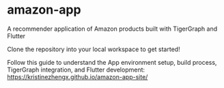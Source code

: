 # amazon-app
A recommender application of Amazon products built with TigerGraph and Flutter

Clone the repository into your local workspace to get started! 




Follow this guide to understand the App environment setup, build process, TigerGraph integration, and Flutter development: https://kristinezhengx.github.io/amazon-app-site/
